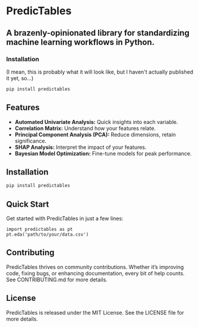# PredicTables

## A brazenly-opinionated library for standardizing machine learning workflows in Python.

### Installation

(I mean, this is probably what it will look like, but I haven't actually published it yet, so...)

```bash
pip install predictables
```

## Features
- **Automated Univariate Analysis:** Quick insights into each variable.
- **Correlation Matrix:** Understand how your features relate.
- **Principal Component Analysis (PCA):** Reduce dimensions, retain significance.
- **SHAP Analysis:** Interpret the impact of your features.
- **Bayesian Model Optimization:** Fine-tune models for peak performance.

## Installation
```bash
pip install predictables
```

## Quick Start

Get started with PredicTables in just a few lines:

```
import predictables as pt
pt.eda('path/to/your/data.csv')
```

## Contributing

PredicTables thrives on community contributions. Whether it’s improving code, fixing bugs, or enhancing documentation, every bit of help counts. See CONTRIBUTING.md for more details.

## License

PredicTables is released under the MIT License. See the LICENSE file for more details.


